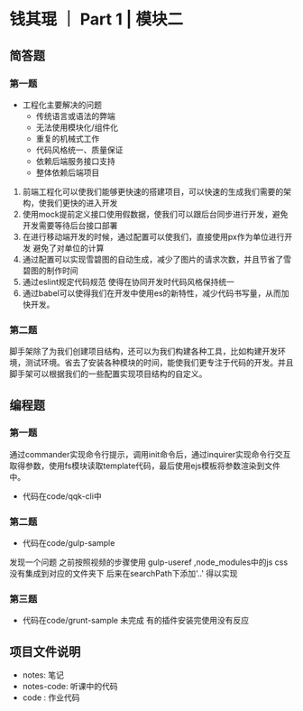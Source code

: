 # 钱其琨 ｜ Part 1 | 模块二

## 简答题

### 第一题

* 工程化主要解决的问题
  * 传统语言或语法的弊端
  * 无法使用模块化/组件化
  * 重复的机械式工作
  * 代码风格统一、质量保证
  * 依赖后端服务接口支持
  * 整体依赖后端项目
1. 前端工程化可以使我们能够更快速的搭建项目，可以快速的生成我们需要的架构，使我们更快的进入开发
2. 使用mock提前定义接口使用假数据，使我们可以跟后台同步进行开发，避免开发需要等待后台接口部署
3. 在进行移动端开发的时候，通过配置可以使我们，直接使用px作为单位进行开发 避免了对单位的计算
4. 通过配置可以实现雪碧图的自动生成，减少了图片的请求次数，并且节省了雪碧图的制作时间
5. 通过eslint规定代码规范 使得在协同开发时代码风格保持统一
6. 通过babel可以使得我们在开发中使用es的新特性，减少代码书写量，从而加快开发。
### 第二题

脚手架除了为我们创建项目结构，还可以为我们构建各种工具，比如构建开发环境，测试环境。省去了安装各种模块的时间，能使我们更专注于代码的开发。并且脚手架可以根据我们的一些配置实现项目结构的自定义。

## 编程题

### 第一题
通过commander实现命令行提示，调用init命令后，通过inquirer实现命令行交互取得参数，使用fs模块读取template代码，最后使用ejs模板将参数渲染到文件中。
- 代码在code/qqk-cli中
### 第二题
- 代码在code/gulp-sample

发现一个问题 之前按照视频的步骤使用 gulp-useref ,node_modules中的js css 没有集成到对应的文件夹下 后来在searchPath下添加'..' 得以实现

### 第三题
- 代码在code/grunt-sample 未完成 有的插件安装完使用没有反应

## 项目文件说明
- notes: 笔记
- notes-code: 听课中的代码
- code : 作业代码
